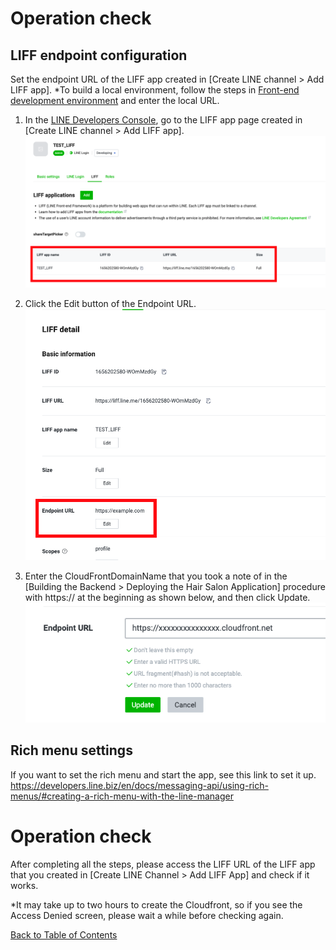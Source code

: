 # Operation check

## LIFF endpoint configuration

Set the endpoint URL of the LIFF app created in [Create LINE channel > Add LIFF app].
*To build a local environment, follow the steps in [Front-end development environment](front-end-development-environment.md) and enter the local URL.

1. In the [LINE Developers Console](https://developers.line.biz/console/), go to the LIFF app page created in [Create LINE channel > Add LIFF app].
![LIFF console](../images/en/liff-console-en.png)

1. Click the Edit button of the Endpoint URL.
![Edit the endpoint URL](../images/en/end-point-url-editing-en.png)

1. Enter the CloudFrontDomainName that you took a note of in the [Building the Backend > Deploying the Hair Salon Application] procedure with https:// at the beginning as shown below, and then click Update.
![Description of the endpoint URL](../images/en/end-point-url-description-en.png)

## Rich menu settings

If you want to set the rich menu and start the app, see this link to set it up.  
https://developers.line.biz/en/docs/messaging-api/using-rich-menus/#creating-a-rich-menu-with-the-line-manager

# Operation check

After completing all the steps, please access the LIFF URL of the LIFF app that you created in [Create LINE Channel > Add LIFF App] and check if it works.

*It may take up to two hours to create the Cloudfront, so if you see the Access Denied screen, please wait a while before checking again.

[Back to Table of Contents](README_en.md)
